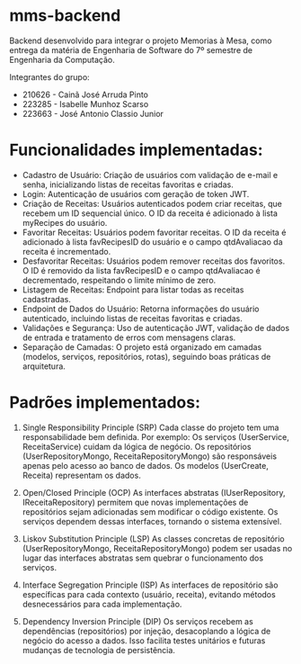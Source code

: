 # mms-backend
Backend desenvolvido para integrar o projeto Memorias à Mesa, como entrega da matéria de Engenharia de Software do 7º semestre de Engenharia da Computação.  

Integrantes do grupo:
- 210626 - Cainã José Arruda Pinto 
- 223285 - Isabelle Munhoz Scarso 
- 223663 - José Antonio Classio Junior

# Funcionalidades implementadas: 
- Cadastro de Usuário: Criação de usuários com validação de e-mail e senha, inicializando listas de receitas favoritas e criadas.
- Login: Autenticação de usuários com geração de token JWT.
- Criação de Receitas: Usuários autenticados podem criar receitas, que recebem um ID sequencial único. O ID da receita é adicionado à lista myRecipes do usuário.
- Favoritar Receitas: Usuários podem favoritar receitas. O ID da receita é adicionado à lista favRecipesID do usuário e o campo qtdAvaliacao da receita é incrementado.
- Desfavoritar Receitas: Usuários podem remover receitas dos favoritos. O ID é removido da lista favRecipesID e o campo qtdAvaliacao é decrementado, respeitando o limite mínimo de zero.
- Listagem de Receitas: Endpoint para listar todas as receitas cadastradas.
- Endpoint de Dados do Usuário: Retorna informações do usuário autenticado, incluindo listas de receitas favoritas e criadas.
- Validações e Segurança: Uso de autenticação JWT, validação de dados de entrada e tratamento de erros com mensagens claras.
- Separação de Camadas: O projeto está organizado em camadas (modelos, serviços, repositórios, rotas), seguindo boas práticas de arquitetura.

# Padrões implementados:

1. Single Responsibility Principle (SRP)
Cada classe do projeto tem uma responsabilidade bem definida. Por exemplo:
Os serviços (UserService, ReceitaService) cuidam da lógica de negócio.
Os repositórios (UserRepositoryMongo, ReceitaRepositoryMongo) são responsáveis apenas pelo acesso ao banco de dados.
Os modelos (UserCreate, Receita) representam os dados.

2. Open/Closed Principle (OCP)
As interfaces abstratas (IUserRepository, IReceitaRepository) permitem que novas implementações de repositórios sejam adicionadas sem modificar o código existente.
Os serviços dependem dessas interfaces, tornando o sistema extensível.

3. Liskov Substitution Principle (LSP)
As classes concretas de repositório (UserRepositoryMongo, ReceitaRepositoryMongo) podem ser usadas no lugar das interfaces abstratas sem quebrar o funcionamento dos serviços.

4. Interface Segregation Principle (ISP)
As interfaces de repositório são específicas para cada contexto (usuário, receita), evitando métodos desnecessários para cada implementação.

5. Dependency Inversion Principle (DIP)
Os serviços recebem as dependências (repositórios) por injeção, desacoplando a lógica de negócio do acesso a dados.
Isso facilita testes unitários e futuras mudanças de tecnologia de persistência.